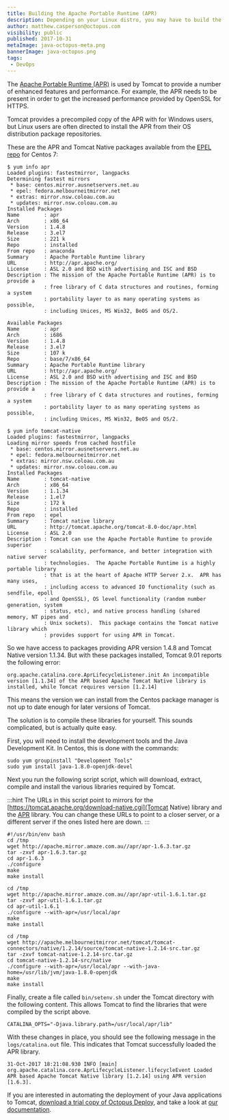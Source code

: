 ```yaml
---
title: Building the Apache Portable Runtime (APR)
description: Depending on your Linux distro, you may have to build the APR from scratch to take advantage of the higher performance of the OpenSSL library in Tomcat.
author: matthew.casperson@octopus.com
visibility: public
published: 2017-10-31
metaImage: java-octopus-meta.png
bannerImage: java-octopus.png
tags:
 - DevOps
---
```


The [Apache Portable Runtime (APR)](https://tomcat.apache.org/tomcat-9.0-doc/apr.html) is used by Tomcat to provide a number of enhanced features and performance. For example, the APR needs to be present in order to get the increased performance provided by OpenSSL for HTTPS.

Tomcat provides a precompiled copy of the APR with for Windows users, but Linux users are often directed to install the APR from their OS distribution package repositories.

These are the APR and Tomcat Native packages available from the [EPEL repo](https://fedoraproject.org/wiki/EPEL) for Centos 7:

```
$ yum info apr
Loaded plugins: fastestmirror, langpacks
Determining fastest mirrors
 * base: centos.mirror.ausnetservers.net.au
 * epel: fedora.melbourneitmirror.net
 * extras: mirror.nsw.coloau.com.au
 * updates: mirror.nsw.coloau.com.au
Installed Packages
Name        : apr
Arch        : x86_64
Version     : 1.4.8
Release     : 3.el7
Size        : 221 k
Repo        : installed
From repo   : anaconda
Summary     : Apache Portable Runtime library
URL         : http://apr.apache.org/
License     : ASL 2.0 and BSD with advertising and ISC and BSD
Description : The mission of the Apache Portable Runtime (APR) is to provide a
            : free library of C data structures and routines, forming a system
            : portability layer to as many operating systems as possible,
            : including Unices, MS Win32, BeOS and OS/2.

Available Packages
Name        : apr
Arch        : i686
Version     : 1.4.8
Release     : 3.el7
Size        : 107 k
Repo        : base/7/x86_64
Summary     : Apache Portable Runtime library
URL         : http://apr.apache.org/
License     : ASL 2.0 and BSD with advertising and ISC and BSD
Description : The mission of the Apache Portable Runtime (APR) is to provide a
            : free library of C data structures and routines, forming a system
            : portability layer to as many operating systems as possible,
            : including Unices, MS Win32, BeOS and OS/2.

$ yum info tomcat-native
Loaded plugins: fastestmirror, langpacks
Loading mirror speeds from cached hostfile
 * base: centos.mirror.ausnetservers.net.au
 * epel: fedora.melbourneitmirror.net
 * extras: mirror.nsw.coloau.com.au
 * updates: mirror.nsw.coloau.com.au
Installed Packages
Name        : tomcat-native
Arch        : x86_64
Version     : 1.1.34
Release     : 1.el7
Size        : 172 k
Repo        : installed
From repo   : epel
Summary     : Tomcat native library
URL         : http://tomcat.apache.org/tomcat-8.0-doc/apr.html
License     : ASL 2.0
Description : Tomcat can use the Apache Portable Runtime to provide superior
            : scalability, performance, and better integration with native server
            : technologies.  The Apache Portable Runtime is a highly portable library
            : that is at the heart of Apache HTTP Server 2.x.  APR has many uses,
            : including access to advanced IO functionality (such as sendfile, epoll
            : and OpenSSL), OS level functionality (random number generation, system
            : status, etc), and native process handling (shared memory, NT pipes and
            : Unix sockets).  This package contains the Tomcat native library which
            : provides support for using APR in Tomcat.
```

So we have access to packages providing APR version 1.4.8 and Tomcat Native version 1.1.34. But with these packages installed, Tomcat 9.01 reports the following error:

```
org.apache.catalina.core.AprLifecycleListener.init An incompatible version [1.1.34] of the APR based Apache Tomcat Native library is installed, while Tomcat requires version [1.2.14]
```

This means the version we can install from the Centos package manager is not up to date enough for later versions of Tomcat.

The solution is to compile these libraries for yourself. This sounds complicated, but is actually quite easy.

First, you will need to install the development tools and the Java Development Kit. In Centos, this is done with the commands:

```
sudo yum groupinstall "Development Tools"
sudo yum install java-1.8.0-openjdk-devel
```

Next you run the following script script, which will download, extract, compile and install the various libraries required by Tomcat.

:::hint
The URLs in this script point to mirrors for the [https://tomcat.apache.org/download-native.cgi](Tomcat Native) library and the [APR](https://apr.apache.org/download.cgi) library. You can change these URLs to point to a closer server, or a different server if the ones listed here are down.
:::

```
#!/usr/bin/env bash
cd /tmp
wget http://apache.mirror.amaze.com.au//apr/apr-1.6.3.tar.gz
tar -zxvf apr-1.6.3.tar.gz
cd apr-1.6.3
./configure
make
make install

cd /tmp
wget http://apache.mirror.amaze.com.au//apr/apr-util-1.6.1.tar.gz
tar -zxvf apr-util-1.6.1.tar.gz
cd apr-util-1.6.1
./configure --with-apr=/usr/local/apr
make
make install

cd /tmp
wget http://apache.melbourneitmirror.net/tomcat/tomcat-connectors/native/1.2.14/source/tomcat-native-1.2.14-src.tar.gz
tar -zxvf tomcat-native-1.2.14-src.tar.gz
cd tomcat-native-1.2.14-src/native
./configure --with-apr=/usr/local/apr --with-java-home=/usr/lib/jvm/java-1.8.0-openjdk
make
make install
```

Finally, create a file called `bin/setenv.sh` under the Tomcat directory with the following content. This allows Tomcat to find the libraries that were compiled by the script above.

```
CATALINA_OPTS="-Djava.library.path=/usr/local/apr/lib"
```

With these changes in place, you should see the following message in the `logs/catalina.out` file. This indicates that Tomcat successfully loaded the APR library.

```
31-Oct-2017 18:21:08.930 INFO [main] org.apache.catalina.core.AprLifecycleListener.lifecycleEvent Loaded APR based Apache Tomcat Native library [1.2.14] using APR version [1.6.3].
```

If you are interested in automating the deployment of your Java applications to Tomcat, [download a trial copy of Octopus Deploy](https://octopus.com/downloads), and take a look at [our documentation](https://octopus.com/docs/deploying-applications/deploy-java-applications).
